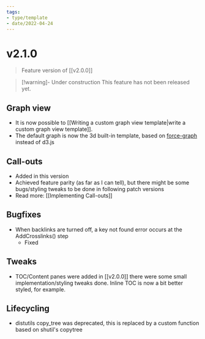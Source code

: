 ```yaml
---
tags:
- type/template
- date/2022-04-24
---
```


# v2.1.0
> Feature version of [[v2.0.0]]

> [!warning]- Under construction
> This feature has not been released yet.

## Graph view
- It is now possible to [[Writing a custom graph view template|write a custom graph view template]].
- The default graph is now the 3d built-in template, based on [force-graph](https://github.com/vasturiano/force-graph) instead of d3.js

## Call-outs
- Added in this version
- Achieved feature parity (as far as I can tell), but there might be some bugs/styling tweaks to be done in following patch versions
- Read more: [[Implementing Call-outs]]

## Bugfixes
- When backlinks are turned off, a key not found error occurs at the AddCrosslinks() step
	- Fixed

## Tweaks
- TOC/Content panes were added in [[v2.0.0]] there were some small implementation/styling tweaks done. Inline TOC is now a bit better styled, for example.

## Lifecycling
- distutils copy_tree was deprecated, this is replaced by a custom function based on shutil's copytree